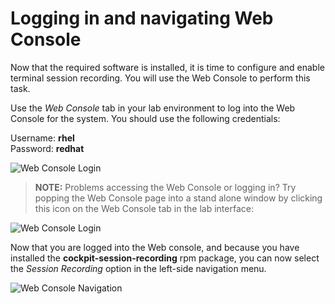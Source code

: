 # Logging in and navigating Web Console 

Now that the required software is installed, it is time to configure and
enable terminal session recording.  You will use the Web Console to perform
this task.

Use the *Web Console* tab in your lab environment to log into the Web
Console for the system.  You should use the following credentials:

Username: __rhel__  
Password: __redhat__  

![Web Console Login](/smcbrien/scenarios/session-recording-tlog/assets/Web-console-login.png)

>**NOTE:** Problems accessing the Web Console or logging in?  Try popping
the Web Console page into a stand alone window by clicking this icon on the
Web Console tab in the lab interface:

![Web Console Login](/rhel-labs/scenarios/session-recording-tlog/assets/pop-out.png)


Now that you are logged into the Web console, and because you have installed
the __cockpit-session-recording__ rpm package, you can now select the
*Session Recording* option in the left-side navigation menu.

![Web Console Navigation](/smcbrien/scenarios/session-recording-tlog/assets/session-recording-option.png)


